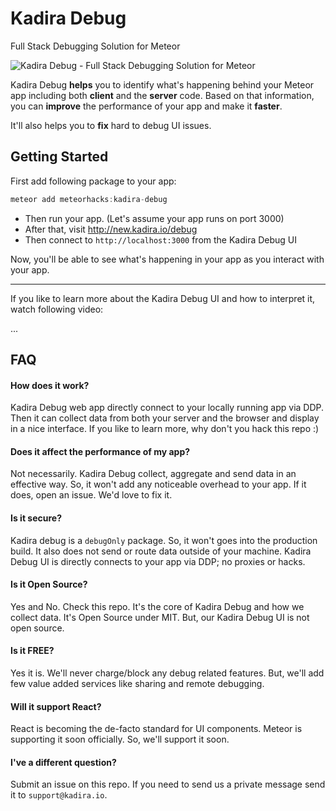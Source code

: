 # Kadira Debug

Full Stack Debugging Solution for Meteor

![Kadira Debug - Full Stack Debugging Solution for Meteor](https://cldup.com/pQDQPc4rjT.png)

Kadira Debug **helps** you to identify what's happening behind your Meteor app including both **client** and the **server** code. Based on that information, you can **improve** the performance of your app and make it **faster**.

It'll also helps you to **fix** hard to debug UI issues.

## Getting Started

First add following package to your app:

~~~js
meteor add meteorhacks:kadira-debug
~~~


* Then run your app. (Let's assume your app runs on port 3000)
* After that, visit <http://new.kadira.io/debug>
* Then connect to `http://localhost:3000` from the Kadira Debug UI

Now, you'll be able to see what's happening in your app as you interact with your app.

---

If you like to learn more about the Kadira Debug UI and how to interpret it, watch following video:

...

## FAQ

#### How does it work?

Kadira Debug web app directly connect to your locally running app via DDP. Then it can collect data from both your server and the browser and display in a nice interface. If you like to learn more, why don't you hack this repo :)

#### Does it affect the performance of my app?

Not necessarily. Kadira Debug collect, aggregate and send data in an effective way. So, it won't add any noticeable overhead to your app. If it does, open an issue. We'd love to fix it.

#### Is it secure?

Kadira debug is a `debugOnly` package. So, it won't goes into the production build. It also does not send or route data outside of your machine. Kadira Debug UI is directly connects to your app via DDP; no proxies or hacks.

#### Is it Open Source?

Yes and No. Check this repo. It's the core of Kadira Debug and how we collect data. It's Open Source under MIT. But, our Kadira Debug UI is not open source.

#### Is it FREE?

Yes it is. We'll never charge/block any debug related features. But, we'll add few value added services like sharing and remote debugging.

#### Will it support React?

React is becoming the de-facto standard for UI components. Meteor is supporting it soon officially. So, we'll support it soon.

#### I've a different question?

Submit an issue on this repo. If you need to send us a private message send it to `support@kadira.io`.